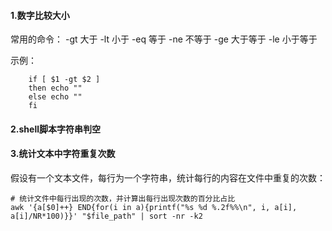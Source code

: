 #### 1.数字比较大小
常用的命令：
        -gt     大于
        -lt     小于
        -eq     等于
        -ne     不等于
        -ge     大于等于
        -le     小于等于

示例：
``` shell
    if [ $1 -gt $2 ]
    then echo ""
    else echo ""
    fi
```

#### 2.shell脚本字符串判空

#### 3.统计文本中字符重复次数
假设有一个文本文件，每行为一个字符串，统计每行的内容在文件中重复的次数：
```shell
# 统计文件中每行出现的次数，并计算出每行出现次数的百分比占比
awk '{a[$0]++} END{for(i in a){printf("%s %d %.2f%%\n", i, a[i], a[i]/NR*100)}}' "$file_path" | sort -nr -k2
``` 
